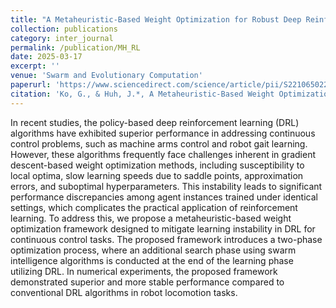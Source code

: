 ```yaml
---
title: "A Metaheuristic-Based Weight Optimization for Robust Deep Reinforcement Learning in Continuous Control"
collection: publications
category: inter_journal
permalink: /publication/MH_RL
date: 2025-03-17
excerpt: ''
venue: 'Swarm and Evolutionary Computation'
paperurl: 'https://www.sciencedirect.com/science/article/pii/S2210650225000781?dgcid=author'
citation: 'Ko, G., & Huh, J.*, A Metaheuristic-Based Weight Optimization for Robust Deep Reinforcement Learning in Continuous Control, to appear in Swarm and Evolutionary Computation. (SCIE)'
---
```


In recent studies, the policy-based deep reinforcement learning (DRL) algorithms have exhibited superior performance in addressing continuous control problems, such as machine arms control and robot gait learning. However, these algorithms frequently face challenges inherent in gradient descent-based weight optimization methods, including susceptibility to local optima, slow learning speeds due to saddle points, approximation errors, and suboptimal hyperparameters. This instability leads to significant performance discrepancies among agent instances trained under identical settings, which complicates the practical application of reinforcement learning. To address this, we propose a metaheuristic-based weight optimization framework designed to mitigate learning instability in DRL for continuous control tasks. The proposed framework introduces a two-phase optimization process, where an additional search phase using swarm intelligence algorithms is conducted at the end of the learning phase utilizing DRL. In numerical experiments, the proposed framework demonstrated superior and more stable performance compared to conventional DRL algorithms in robot locomotion tasks.
